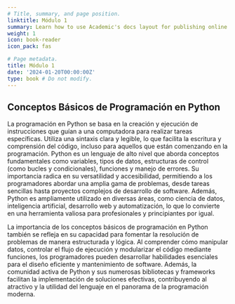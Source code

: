 ```yaml
---
# Title, summary, and page position.
linktitle: Módulo 1
summary: Learn how to use Academic's docs layout for publishing online courses, software documentation, and tutorials.
weight: 1
icon: book-reader
icon_pack: fas

# Page metadata.
title: Módulo 1
date: '2024-01-20T00:00:00Z'
type: book # Do not modify.
---
```


## Conceptos Básicos de Programación en Python

La programación en Python se basa en la creación y ejecución de instrucciones que guían a una computadora para realizar tareas específicas. Utiliza una sintaxis clara y legible, lo que facilita la escritura y comprensión del código, incluso para aquellos que están comenzando en la programación. Python es un lenguaje de alto nivel que aborda conceptos fundamentales como variables, tipos de datos, estructuras de control (como bucles y condicionales), funciones y manejo de errores. Su importancia radica en su versatilidad y accesibilidad, permitiendo a los programadores abordar una amplia gama de problemas, desde tareas sencillas hasta proyectos complejos de desarrollo de software. Además, Python es ampliamente utilizado en diversas áreas, como ciencia de datos, inteligencia artificial, desarrollo web y automatización, lo que lo convierte en una herramienta valiosa para profesionales y principiantes por igual.

La importancia de los conceptos básicos de programación en Python también se refleja en su capacidad para fomentar la resolución de problemas de manera estructurada y lógica. Al comprender cómo manipular datos, controlar el flujo de ejecución y modularizar el código mediante funciones, los programadores pueden desarrollar habilidades esenciales para el diseño eficiente y mantenimiento de software. Además, la comunidad activa de Python y sus numerosas bibliotecas y frameworks facilitan la implementación de soluciones efectivas, contribuyendo al atractivo y la utilidad del lenguaje en el panorama de la programación moderna.
